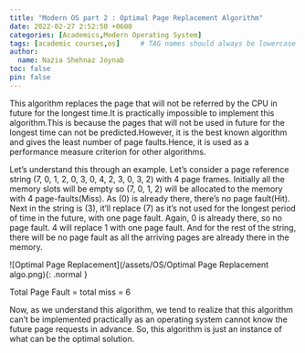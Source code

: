 ```yaml
---
title: "Modern OS part 2 : Optimal Page Replacement Algorithm"
date: 2022-02-27 2:52:50 +0600
categories: [Academics,Modern Operating System]
tags: [academic courses,os]     # TAG names should always be lowercase
author:
  name: Nazia Shehnaz Joynab
toc: false
pin: false
---
```


This algorithm replaces the page that will not be referred by the CPU in future for the longest time.It is practically impossible to implement this algorithm.This is because the pages that will not be used in future for the longest time can not be predicted.However, it is the best known algorithm and gives the least number of page faults.Hence, it is used as a performance measure criterion for other algorithms.

Let’s understand this through an example. Let’s consider a page reference string (7, 0, 1, 2, 0, 3, 0, 4, 2, 3, 0, 3, 2) with 4 page frames.
Initially all the memory slots will be empty so (7, 0, 1, 2) will be allocated to the memory with 4 page-faults(Miss). As (0) is already there, there’s no page fault(Hit). Next in the string is (3), it’ll replace (7) as it’s not used for the longest period of time in the future, with one page fault. Again, 0 is already there, so no page fault. 4 will replace 1 with one page fault. And for the rest of the string, there will be no page fault as all the arriving pages are already there in the memory.

![Optimal Page Replacement](/assets/OS/Optimal Page Replacement algo.png){: .normal }

Total Page Fault = total miss = 6

Now, as we understand this algorithm, we tend to realize that this algorithm can’t be implemented practically as an operating system cannot know the future page requests in advance. So, this algorithm is just an instance of what can be the optimal solution.
